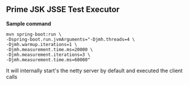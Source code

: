 ## Prime JSK JSSE Test Executor


**Sample command**
```shell
mvn spring-boot:run \
-Dspring-boot.run.jvmArguments="-Djmh.threads=4 \
-Djmh.warmup.iterations=1 \
-Djmh.measurement.time.ms=20000 \
-Djmh.measurement.iterations=3 \
-Djmh.measurement.time.ms=60000"
```

It will internally start's the netty server by default and executed the client calls